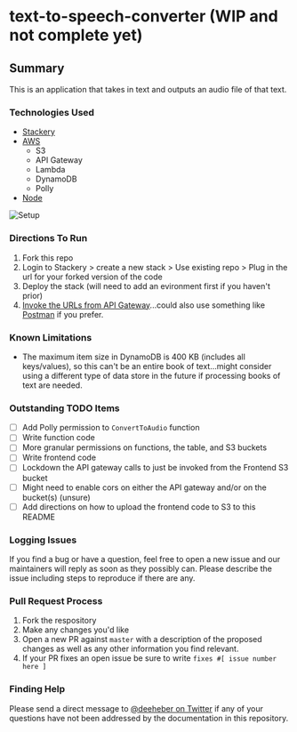 # text-to-speech-converter (WIP and not complete yet)

## Summary
This is an application that takes in text and outputs an audio file of that text.

### Technologies Used
- [Stackery](https://www.stackery.io/)
- [AWS](https://aws.amazon.com/)
  - S3
  - API Gateway
  - Lambda
  - DynamoDB
  - Polly
- [Node](https://nodejs.org/en/)

![Setup](https://user-images.githubusercontent.com/12616554/55670972-6445f100-583f-11e9-9e4e-4c62a7422884.png)

### Directions To Run
1. Fork this repo
2. Login to Stackery > create a new stack > Use existing repo > Plug in the url for your forked version of the code
3. Deploy the stack (will need to add an evironment first if you haven't prior)
4. [Invoke the URLs from API Gateway](https://docs.aws.amazon.com/apigateway/latest/developerguide/how-to-call-api.html)...could also use something like [Postman](https://www.getpostman.com/) if you prefer.

### Known Limitations
- The maximum item size in DynamoDB is 400 KB (includes all keys/values), so this can't be an entire book of text...might consider using a different type of data store in the future if processing books of text are needed.

### Outstanding TODO Items
- [ ] Add Polly permission to `ConvertToAudio` function
- [ ] Write function code
- [ ] More granular permissions on functions, the table, and S3 buckets
- [ ] Write frontend code
- [ ] Lockdown the API gateway calls to just be invoked from the Frontend S3 bucket
- [ ] Might need to enable cors on either the API gateway and/or on the bucket(s) (unsure)
- [ ] Add directions on how to upload the frontend code to S3 to this README

### Logging Issues
If you find a bug or have a question, feel free to open a new issue and our maintainers will reply as soon as they possibly can. Please describe the issue including steps to reproduce if there are any.

### Pull Request Process
1. Fork the respository
2. Make any changes you'd like
3. Open a new PR against `master` with a description of the proposed changes as well as any other information you find relevant.
4. If your PR fixes an open issue be sure to write `fixes #[ issue number here ]`

### Finding Help
Please send a direct message to [@deeheber on Twitter](https://twitter.com/deeheber) if any of your questions have not been addressed by the documentation in this repository.
